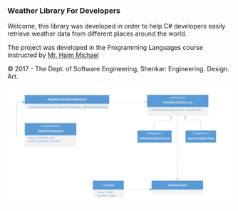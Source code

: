 ﻿### Weather Library For Developers

Welcome, this library was developed in order to help C# developers easily retrieve weather data from different places around the world. 

The project was developed in the Programming Languages course instructed by [Mr. Haim Michael](http://lifemichael.com/moodle/)

© 2017 - The Dept. of Software Engineering, Shenkar: Engineering. Design. Art.

![Class Diagram](/ClassDiagram.PNG)